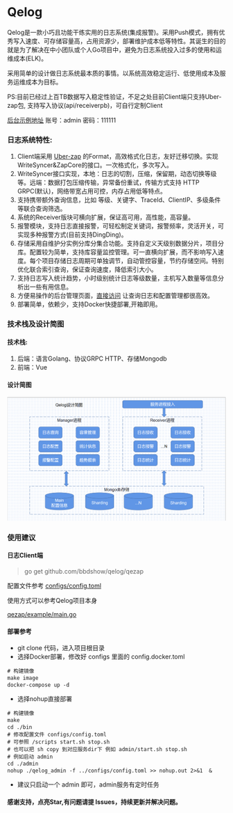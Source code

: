 # Qelog

Qelog是一款小巧且功能干练实用的日志系统(集成报警)。采用Push模式，拥有优秀写入速度、可存储容量高，占用资源少，部署维护成本低等特性。其诞生的目的就是为了解决在中小团队或个人Go项目中，避免为日志系统投入过多的使用和运维成本(ELK)。

采用简单的设计做日志系统最本质的事情。以系统高效稳定运行、低使用成本及服务运维成本为目标。

PS:目前已经过上百TB数据写入稳定性验证，不足之处目前Client端只支持Uber-zap包, 支持写入协议(api/receiverpb)，可自行定制Client

[后台示例地址](http://qelog.hoping.top:31086/admin)  账号：admin 密码：111111

### 日志系统特性:

1. Client端采用 [Uber-zap](https://github.com/uber-go/zap) 的Format，高效格式化日志，友好迁移切换。实现 WriteSyncer&ZapCore的接口。一次格式化，多次写入。
2. WriteSyncer接口实现，本地：日志的切割，压缩，保留期，动态切换等级等。远端：数据打包压缩传输，异常备份重试，传输方式支持 HTTP GRPC(默认)，网络带宽占用可控，内存占用低等特点。
3. 支持携带额外查询信息，比如 等级、关键字、TraceId、ClientIP、多级条件等联合查询筛选。
4. 系统的Receiver版块可横向扩展，保证高可用，高性能，高容量。
5. 报警模块，支持日志直接报警，可轻松制定关键词，报警频率，灵活开关，可实现多种报警方式(目前支持DingDing)。
6. 存储采用自维护分实例分库分集合功能。支持自定义天级别数据分片，项目分库。配置较为简单，支持库容量监控管理。可一直横向扩展，而不影响写入速度。每个项目存储日志周期可单独调节，自动管控容量，节约存储空间。特别优化联合索引查询，保证查询速度，降低索引大小。
7. 支持日志写入统计趋势，小时级别统计日志等级数量，主机写入数量等信息分析出一些有用信息。
8. 方便易操作的后台管理页面，[直接访问](http://qelog.hoping.top:31086/admin) 让查询日志和配置管理都很高效。
9. 部署简单，依赖少，支持Docker快捷部署,开箱即用。

### 技术栈及设计简图

#### 技术栈:

1. 后端：语言Golang、协议GRPC HTTP、存储Mongodb
2. 前端：Vue

#### 设计简图

![设计简图](https://github.com/bbdshow/images/blob/master/qelog/qelog_design.png)

### 使用建议

#### 日志Client端

> go get github.com/bbdshow/qelog/qezap

配置文件参考 <a href="https://github.com/bbdshow/qelog/blob/main/configs/config.toml">configs/config.toml</a>

使用方式可以参考Qelog项目本身

<a href="https://github.com/bbdshow/qelog/blob/main/qezap/example/main.go">qezap/example/main.go</a>

#### 部署参考
- git clone 代码，进入项目根目录 
- 选择Docker部署，修改好 configs 里面的 config.docker.toml
```shell
# 构建镜像
make image
docker-compose up -d
```
- 选择nohup直接部署
```shell
# 构建镜像
make
cd ./bin
# 修改配置文件 configs/config.toml
# 可参照 /scripts start.sh stop.sh
# 也可以把 sh copy 到对应服务dir下 例如 admin/start.sh stop.sh
# 例如启动 admin
cd ./admin
nohup ./qelog_admin -f ../configs/config.toml >> nohup.out 2>&1  &
```
- 建议只启动一个 admin 即可，admin服务有定时任务

#### 感谢支持，点亮Star,有问题请提 Issues，持续更新并解决问题。

